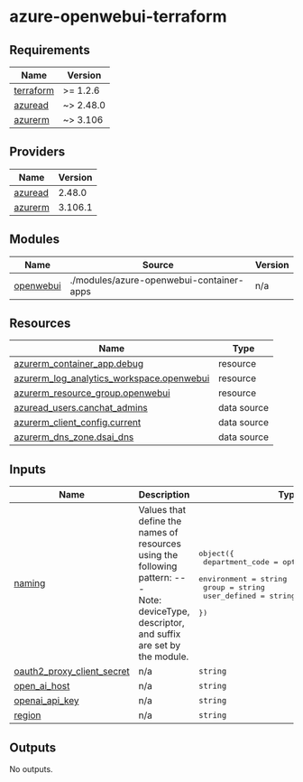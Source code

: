 # azure-openwebui-terraform
<!-- BEGIN_TF_DOCS -->
## Requirements

| Name | Version |
|------|---------|
| <a name="requirement_terraform"></a> [terraform](#requirement\_terraform) | >= 1.2.6 |
| <a name="requirement_azuread"></a> [azuread](#requirement\_azuread) | ~> 2.48.0 |
| <a name="requirement_azurerm"></a> [azurerm](#requirement\_azurerm) | ~> 3.106 |

## Providers

| Name | Version |
|------|---------|
| <a name="provider_azuread"></a> [azuread](#provider\_azuread) | 2.48.0 |
| <a name="provider_azurerm"></a> [azurerm](#provider\_azurerm) | 3.106.1 |

## Modules

| Name | Source | Version |
|------|--------|---------|
| <a name="module_openwebui"></a> [openwebui](#module\_openwebui) | ./modules/azure-openwebui-container-apps | n/a |

## Resources

| Name | Type |
|------|------|
| [azurerm_container_app.debug](https://registry.terraform.io/providers/hashicorp/azurerm/latest/docs/resources/container_app) | resource |
| [azurerm_log_analytics_workspace.openwebui](https://registry.terraform.io/providers/hashicorp/azurerm/latest/docs/resources/log_analytics_workspace) | resource |
| [azurerm_resource_group.openwebui](https://registry.terraform.io/providers/hashicorp/azurerm/latest/docs/resources/resource_group) | resource |
| [azuread_users.canchat_admins](https://registry.terraform.io/providers/hashicorp/azuread/latest/docs/data-sources/users) | data source |
| [azurerm_client_config.current](https://registry.terraform.io/providers/hashicorp/azurerm/latest/docs/data-sources/client_config) | data source |
| [azurerm_dns_zone.dsai_dns](https://registry.terraform.io/providers/hashicorp/azurerm/latest/docs/data-sources/dns_zone) | data source |

## Inputs

| Name | Description | Type | Default | Required |
|------|-------------|------|---------|:--------:|
| <a name="input_naming"></a> [naming](#input\_naming) | Values that define the names of resources using the following pattern: <departmentCode><environment><region><deviceType>-<group>-<userDefined><descriptor>-<suffix><br>Note: deviceType, descriptor, and suffix are set by the module. | <pre>object({<br>    department_code = optional(string, "Sc")<br>    environment     = string<br>    group           = string<br>    user_defined    = string<br>  })</pre> | n/a | yes |
| <a name="input_oauth2_proxy_client_secret"></a> [oauth2\_proxy\_client\_secret](#input\_oauth2\_proxy\_client\_secret) | n/a | `string` | n/a | yes |
| <a name="input_open_ai_host"></a> [open\_ai\_host](#input\_open\_ai\_host) | n/a | `string` | n/a | yes |
| <a name="input_openai_api_key"></a> [openai\_api\_key](#input\_openai\_api\_key) | n/a | `string` | n/a | yes |
| <a name="input_region"></a> [region](#input\_region) | n/a | `string` | n/a | yes |

## Outputs

No outputs.
<!-- END_TF_DOCS -->